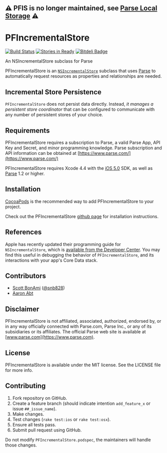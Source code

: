 :warning: **PFIS is no longer maintained, see [Parse Local Storage](http://blog.parse.com/2014/12/09/parse-local-datastore-for-ios/)** :warning:
---------------------

PFIncrementalStore
==================

[![Build Status](https://travis-ci.org/sbonami/PFIncrementalStore.png?branch=master)](https://travis-ci.org/sbonami/PFIncrementalStore)
[![Stories in Ready](https://badge.waffle.io/sbonami/PFIncrementalStore.png?label=ready)](https://waffle.io/sbonami/PFIncrementalStore)
[![Bitdeli Badge](https://d2weczhvl823v0.cloudfront.net/sbonami/pfincrementalstore/trend.png)](https://bitdeli.com/free "Bitdeli Badge")

An NSIncrementalStore subclass for Parse

PFIncrementalStore is an
[`NSIncrementalStore`](http://nshipster.com/nsincrementalstore/)
subclass that uses
[Parse](https://www.parse.com) to
automatically request resources as properties and relationships are
needed.

## Incremental Store Persistence

`PFIncrementalStore` does not persist data directly. Instead, _it
manages a persistent store coordinator_ that can be configured to
communicate with any number of persistent stores of your choice.

## Requirements

PFIncrementalStore requires a subscription to Parse, a valid Parse App, API
Key and Secret, and minor programming knowledge. Parse subscription and
API information can be obtained at
[https://www.parse.com/](https://www.parse.com/)

PFIncrementalStore requires Xcode 4.4 with the [iOS
5.0](http://developer.apple.com/library/ios/#releasenotes/General/WhatsNewIniPhoneOS/Articles/iOS5.html)
SDK, as well as [Parse](https://www.parse.com/downloads/ios/parse-library/latest) 1.2 or
higher.

## Installation

[CocoaPods](http://cocoapods.org) is the recommended way to add
PFIncrementalStore to your project.

Check out the PFIncrementalStore [github page](http://sbonami.github.io/PFIncrementalStore/) for installation instructions.

## References

Apple has recently updated their programming guide for
`NSIncrementalStore`, which is [available from the Developer
Center](https://developer.apple.com/library/prerelease/ios/documentation/DataManagement/Conceptual/IncrementalStorePG/ImplementationStrategy/ImplementationStrategy.html).
You may find this useful in debugging the behavior of
`PFIncrementalStore`, and its interactions with your app's Core Data
stack.

## Contributors

- [Scott BonAmi](http://github.com/sbonami)  ([@snb828](https://twitter.com/snb828))
- [Aaron Abt](http://github.com/Laeger)

## Disclaimer

PFIncrementalStore is not affiliated, associated, authorized,
endorsed by, or in any way officially connected with Parse.com,
Parse Inc., or any of its subsidiaries or its affiliates. The
official Parse web site is available at [www.parse.com](https://www.parse.com). 

## License

PFIncrementalStore is available under the MIT license.
See the LICENSE file for more info.

## Contributing

1. Fork repository on GitHub.
1. Create a feature branch (should indicate intention `add_feature_x` or issue `##_issue_name`).
1. Make changes.
1. Test changes (`rake test:ios` or `rake test:osx`).
1. Ensure all tests pass.
1. Submit pull request using GitHub.

Do not modify `PFIncrementalStore.podspec`, the maintainers will handle those changes.
